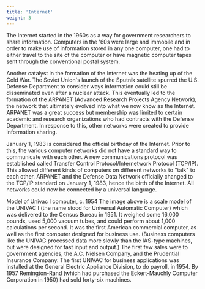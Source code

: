 ```yaml
---
title: 'Internet'
weight: 3
--- 
```



The Internet started in the 1960s as a way for government researchers to share information. Computers in the '60s were large and immobile and in order to make use of information stored in any one computer, one had to either travel to the site of the computer or have magnetic computer tapes sent through the conventional postal system.

Another catalyst in the formation of the Internet was the heating up of the Cold War. The Soviet Union's launch of the Sputnik satellite spurred the U.S. Defense Department to consider ways information could still be disseminated even after a nuclear attack. This eventually led to the formation of the ARPANET (Advanced Research Projects Agency Network), the network that ultimately evolved into what we now know as the Internet. ARPANET was a great success but membership was limited to certain academic and research organizations who had contracts with the Defense Department. In response to this, other networks were created to provide information sharing.

January 1, 1983 is considered the official birthday of the Internet. Prior to this, the various computer networks did not have a standard way to communicate with each other. A new communications protocol was established called Transfer Control Protocol/Internetwork Protocol (TCP/IP). This allowed different kinds of computers on different networks to "talk" to each other. ARPANET and the Defense Data Network officially changed to the TCP/IP standard on January 1, 1983, hence the birth of the Internet. All networks could now be connected by a universal language.

Model of Univac I computer, c. 1954
The image above is a scale model of the UNIVAC I (the name stood for Universal Automatic Computer) which was delivered to the Census Bureau in 1951. It weighed some 16,000 pounds, used 5,000 vacuum tubes, and could perform about 1,000 calculations per second. It was the first American commercial computer, as well as the first computer designed for business use. (Business computers like the UNIVAC processed data more slowly than the IAS-type machines, but were designed for fast input and output.) The first few sales were to government agencies, the A.C. Nielsen Company, and the Prudential Insurance Company. The first UNIVAC for business applications was installed at the General Electric Appliance Division, to do payroll, in 1954. By 1957 Remington-Rand (which had purchased the Eckert-Mauchly Computer Corporation in 1950) had sold forty-six machines.

